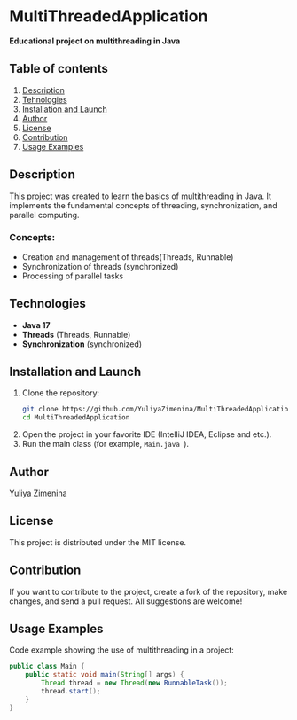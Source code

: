 # MultiThreadedApplication

**Educational project on multithreading in Java**

## Table of contents
1. [Description](#description)
2. [Tehnologies](#technologies)
3. [Installation and Launch](#installation-and-launch)
4. [Author](#author)
5. [License](#license)
6. [Contribution](#contribution)
7. [Usage Examples](#usage-examples)

## Description

This project was created to learn the basics of multithreading in Java. It implements the fundamental concepts of threading, synchronization, and parallel computing.

### Concepts:
- Creation and management of threads(Threads, Runnable)
- Synchronization of threads (synchronized)
- Processing of parallel tasks

## Technologies

- **Java 17**
- **Threads** (Threads, Runnable)
- **Synchronization** (synchronized)

## Installation and Launch

1. Clone the repository:
    ```bash
    git clone https://github.com/YuliyaZimenina/MultiThreadedApplication.git
    cd MultiThreadedApplication
    ```
2. Open the project in your favorite IDE (IntelliJ IDEA, Eclipse and etc.).
3. Run the main class (for example, `Main.java `).

## Author

[Yuliya Zimenina](https://github.com/YuliyaZimenina)

## License

This project is distributed under the MIT license.

## Contribution

If you want to contribute to the project, create a fork of the repository, make changes, and send a pull request. All suggestions are welcome!

## Usage Examples

Code example showing the use of multithreading in a project:

```java
public class Main {
    public static void main(String[] args) {
        Thread thread = new Thread(new RunnableTask());
        thread.start();
    }
}
